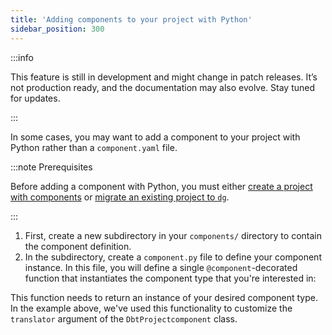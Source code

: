 ```yaml
---
title: 'Adding components to your project with Python'
sidebar_position: 300
---
```


:::info

This feature is still in development and might change in patch releases. It’s not production ready, and the documentation may also evolve. Stay tuned for updates.

:::

In some cases, you may want to add a component to your project with Python rather than a `component.yaml` file.

:::note Prerequisites

Before adding a component with Python, you must either [create a project with components](/guides/labs/components/building-pipelines-with-components/creating-a-project-with-components) or [migrate an existing project to `dg`](/guides/labs/dg/incrementally-adopting-dg/migrating-project).

:::

1. First, create a new subdirectory in your `components/` directory to contain the component definition.
2. In the subdirectory, create a `component.py` file to define your component instance. In this file, you will define a single `@component`-decorated function that instantiates the component type that you're interested in:

<CodeExample path="docs_beta_snippets/docs_beta_snippets/guides/components/python-components/component.py" language="python" />

This function needs to return an instance of your desired component type. In the example above, we've used this functionality to customize the `translator` argument of the `DbtProjectcomponent` class.

